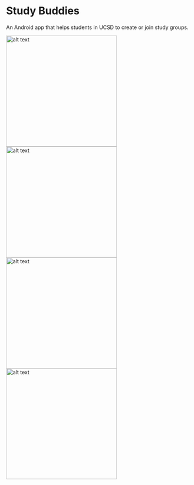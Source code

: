 

# Study Buddies
An Android app that helps students in UCSD to create or join study groups.


<img src="https://github.com/arieeel1110/Study-Buddies/blob/master/image/4.pic.jpg" alt="alt text" width="300">         
<img src="https://github.com/arieeel1110/Study-Buddies/blob/master/image/1.pic.jpg" alt="alt text" width="300">
<img src="https://github.com/arieeel1110/Study-Buddies/blob/master/image/2.pic.jpg" alt="alt text" width="300">         
<img src="https://github.com/arieeel1110/Study-Buddies/blob/master/image/3.pic.jpg" alt="alt text" width="300">

